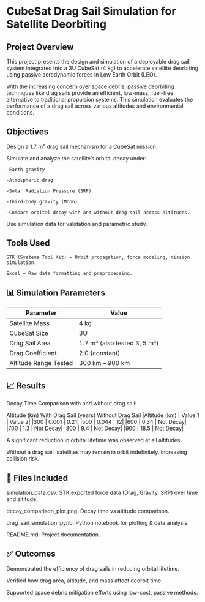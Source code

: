 #  CubeSat Drag Sail Simulation for Satellite Deorbiting
## Project Overview
This project presents the design and simulation of a deployable drag sail system integrated into a 3U CubeSat (4 kg) to accelerate satellite deorbiting using passive aerodynamic forces in Low Earth Orbit (LEO).

With the increasing concern over space debris, passive deorbiting techniques like drag sails provide an efficient, low-mass, fuel-free alternative to traditional propulsion systems. This simulation evaluates the performance of a drag sail across various altitudes and environmental conditions.

## Objectives
Design a 1.7 m² drag sail mechanism for a CubeSat mission.

  Simulate and analyze the satellite’s orbital decay under:

    -Earth gravity

    -Atmospheric drag

    -Solar Radiation Pressure (SRP)

    -Third-body gravity (Moon)

    -Compare orbital decay with and without drag sail across altitudes.

Use simulation data for validation and parametric study.

## Tools Used
    STK (Systems Tool Kit) – Orbit propagation, force modeling, mission simulation.

    Excel – Raw data formatting and preprocessing.



## 📊 Simulation Parameters

| Parameter           | Value                     |
|--------------------|---------------------------|
| Satellite Mass     | 4 kg                      |
| CubeSat Size       | 3U                        |
| Drag Sail Area     | 1.7 m² (also tested 3, 5 m²) |
| Drag Coefficient   | 2.0 (constant)            |
| Altitude Range Tested | 300 km – 900 km        |

## 📈 Results
Decay Time Comparison with and without drag sail:

Altitude (km)	With Drag Sail (years)	Without Drag Sail
|Altitude (km) | Value 1 | Value 2|
|300           | 0.001   | 0.21|
|500           | 0.044   | 12|
|600           | 0.34    | Not Decay|
|700           | 1.3     | Not Decay|
|800           | 9.4     | Not Decay|
|900           | 18.5    | Not Decay|

A significant reduction in orbital lifetime was observed at all altitudes.

Without a drag sail, satellites may remain in orbit indefinitely, increasing collision risk.

## 📎 Files Included
simulation_data.csv: STK exported force data (Drag, Gravity, SRP) over time and altitude.

decay_comparison_plot.png: Decay time vs altitude comparison.

drag_sail_simulation.ipynb: Python notebook for plotting & data analysis.

README.md: Project documentation.

## ✅ Outcomes
Demonstrated the efficiency of drag sails in reducing orbital lifetime.

Verified how drag area, altitude, and mass affect deorbit time.

Supported space debris mitigation efforts using low-cost, passive methods.
